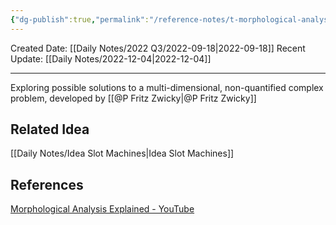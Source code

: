 ```yaml
---
{"dg-publish":true,"permalink":"/reference-notes/t-morphological-analysis/"}
---
```



Created Date: [[Daily Notes/2022 Q3/2022-09-18\|2022-09-18]]
Recent Update: [[Daily Notes/2022-12-04\|2022-12-04]]

---
Exploring possible solutions to a multi-dimensional, non-quantified complex problem, developed by [[@P Fritz Zwicky\|@P Fritz Zwicky]]

## Related Idea
[[Daily Notes/Idea Slot Machines\|Idea Slot Machines]]





## References
 [Morphological Analysis Explained - YouTube](https://www.youtube.com/watch?v=i3njT_ujDuE)

